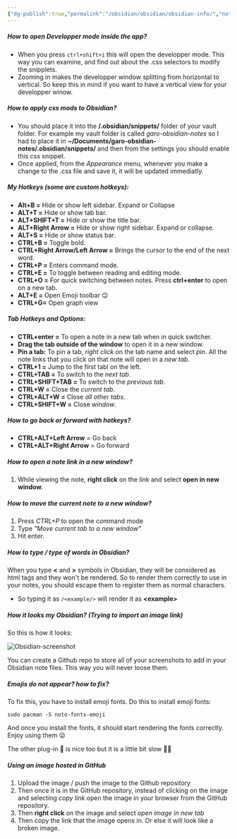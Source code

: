 ```yaml
---
{"dg-publish":true,"permalink":"/obsidian/obsidian/obsidian-info/","noteIcon":""}
---
```



##### How to open Developper mode inside the app?
- When you press `ctrl+shift+i` this will open the developper mode. This way you can examine, and find out about the .css selectors to modify the snipplets.
- Zooming in makes the developper window splitting from horizontal to vertical. So keep this in mind if you want to have a vertical view for your developper winow.

##### How to apply css mods to Obsidian?
- You should place it into the **/.obsidian/snippets/** folder of your vault folder. For example my vault folder is called *garo-obsidian-notes* so I had to place it in **~/Documents/garo-obsidian-notes/.obsidian/snippets/** and then from the settings you should enable this css snippet. 
- Once applied, from the *Appearance* menu, whenever you make a change to the .css file and save it, it will be updated immediatly.

##### My Hotkeys (some are custom hotkeys):
- **Alt+B =** Hide or show left sidebar. Expand or Collapse
- **ALT+T =** Hide or show tab bar.
- **ALT+SHIFT+T =** Hide or show the title bar. 
- **ALT+Right Arrow =** Hide or show right sidebar. Expand or collapse.
- **ALT+S =** Hide or show status bar.
- **CTRL+B =** Toggle bold.
- **CTRL+Right Arrow/Left Arrow =** Brings the cursor to the end of the next word.
- **CTRL+P =** Enters command mode.
- **CTRL+E =** To toggle between reading and editing mode.
- **CTRL+O =** For quick switching between notes. Press **ctrl+enter** to open on a new tab.
- **ALT+E =** Open Emoji toolbar 😉
- **CTRL+G=** Open graph view
##### Tab Hotkeys and Options:
- **CTRL+enter =** To open a note in a new tab when in quick switcher.
- **Drag the tab outside of the window** to open it in a new window.
- **Pin a tab:** To pin a tab, *right click* on the tab name and select *pin*. All the note links that you click on that note will open in a *new tab*.
- **CTRL+1 =** Jump to the first tabl on the left.
- **CTRL+TAB =** To switch to the *next tab*.
- **CTRL+SHIFT+TAB =** To switch to the *previous tab*.
- **CTRL+W =** Close the *current tab*.
- **CTRL+ALT+W =** Close *all other tabs*.
- **CTRL+SHIFT+W =** Close *window*.

##### How to go back or forward with hotkeys?
- **CTRL+ALT+Left Arrow** = Go back
- **CTRL+ALT+Right Arrow** = Go forward
##### How to open a note link in a new window?
1. While viewing the note, **right click** on the link and select **open in new window**.
##### How to move the current note to a new window?
1. Press *CTRL+P* to open the command mode
2. Type *"Move current tab to a new window"*
3. Hit enter.

##### How to type /<example/> type of words in Obsidian?
When you type **\<** and **\>** symbols in Obsidian, they will be considered as html tags and they won't be rendered. So to render them correctly to use in your notes, you should escape them to register them as normal characters. 
- So typing it as `/<example/>` will render it as **\<example\>**

##### How it looks my Obsidian? (Trying to import an image link)
So this is how it looks:

![Obsidian-screenshot](https://i.imgur.com/QsZxOk4.jpg)

You can create a Github repo to store all of your screenshots to add in your Obsidian note files. This way you will never loose them.

##### Emojis do not appear? how to fix?
To fix this, you have to install emoji fonts. Do this to install emoji fonts:
```
sudo pacman -S noto-fonts-emoji
```
And once you install the fonts, it should start rendering the fonts correctly. Enjoy using them 😜

The other plug-in 🔆 is nice too but it is a little bit slow 🙁💔

##### Using an image hosted in GitHub

1. Upload the image / push the image to the Github repository
2. Then once it is in the GitHub repository, instead of clicking on the image and selecting *copy link* open the image in your browser from the GitHub repository.
3. Then **right click** on the image and select *open image in new tab*
4. Then copy the link that the image opens in. Or else it will look like a broken image.